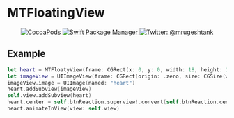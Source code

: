 # MTFloatingView

<p align="center">
	<a href="https://cocoapods.org/pods/Licenses">
		<img src="https://img.shields.io/cocoapods/p/AppsPortfolio.svg?style=flat" alt="CocoaPods" />
	</a>
	<a href="https://swift.org/package-manager">
		<img src="https://img.shields.io/badge/spm-compatible-brightgreen.svg?style=flat" alt="Swift Package Manager" />
	</a>
	<a href="https://twitter.com/mrugeshtank">
		<img src="https://img.shields.io/badge/contact%40-mrugeshtank-green.svg" alt="Twitter: @mrugeshtank" />
	</a>
</p>

## Example


```swift
let heart = MTFloatyView(frame: CGRect(x: 0, y: 0, width: 18, height: 18))
let imageView = UIImageView(frame: CGRect(origin: .zero, size: CGSize(width: 18, height: 18)))
imageView.image = UIImage(named: "heart")
heart.addSubview(imageView)
self.view.addSubview(heart)
heart.center = self.btnReaction.superview!.convert(self.btnReaction.center, to: self.view)
heart.animateInView(view: self.view)
```

